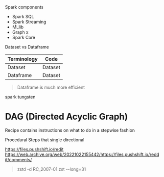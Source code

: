 Spark components

+ Spark SQL
+ Spark Streaming
+ MLlib
+ Graph x
+ Spark Core

Dataset vs Dataframe

| Terminology | Code         |
|-------------|--------------|
| Dataset     | Dataset<Car> |
| Dataframe   | Dataset<Row> |


> Dataframe is much more efficient

spark tungsten


# DAG (Directed Acyclic Graph)

Recipe contains instructions on what to do in a stepwise fashion

Procedural Steps that single directional


https://files.pushshift.io/redit
https://web.archive.org/web/20221022155442/https://files.pushshift.io/reddit/comments/

> zstd -d  RC_2007-01.zst --long=31
